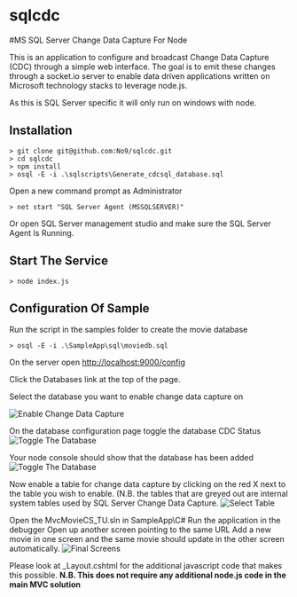 sqlcdc
======
#MS SQL Server Change Data Capture For Node

This is an application to configure and broadcast Change Data Capture (CDC) through a simple web interface.
The goal is to emit these changes through a socket.io server to enable data driven applications written on Microsoft technology stacks to leverage node.js.

As this is SQL Server specific it will only run on windows with node.

## Installation 
```
> git clone git@github.com:No9/sqlcdc.git
> cd sqlcdc
> npm install
> osql -E -i .\sqlscripts\Generate_cdcsql_database.sql
```
Open a new command prompt as Administrator 
```
> net start "SQL Server Agent (MSSQLSERVER)"
```
Or open SQL Server management studio and make sure the SQL Server Agent Is Running.

## Start The Service
```
> node index.js 
``` 

## Configuration Of Sample

Run the script in the samples folder to create the movie database
```
> osql -E -i .\SampleApp\sql\moviedb.sql
```

On the server open [http://localhost:9000/config](http://localhost:9000/config)

Click the Databases link at the top of the page.

Select the database you want to enable change data capture on

![Enable Change Data Capture](http://farm8.staticflickr.com/7133/7827235140_19561b8dae.jpg "CDC Database List")

On the database configuration page toggle the database CDC Status
![Toggle The Database](http://farm9.staticflickr.com/8442/7827273968_b128ccafd6.jpg "Toggle The Database")

Your node console should show that the database has been added
![Toggle The Database](http://farm9.staticflickr.com/8439/7827293440_9c955bdf33.jpg "Database Added")

Now enable a table for change data capture by clicking on the red X next to the table you wish to enable.
(N.B. the tables that are greyed out are internal system tables used by SQL Server Change Data Capture.
![Select Table](http://farm9.staticflickr.com/8287/7827310526_ef77436322.jpg "Selected Tables")

Open the MvcMovieCS_TU.sln in SampleApp\C#
Run the application in the debugger
Open up another screen pointing to the same URL
Add a new movie in one screen and the same movie should update in the other screen automatically. 
![Final Screens](http://farm9.staticflickr.com/8306/7827426994_9381e45930.jpg "Completed Screens")

Please look at _Layout.cshtml for the additional javascript code that makes this possible.
**N.B. This does not require any additional node.js code in the main MVC solution**
